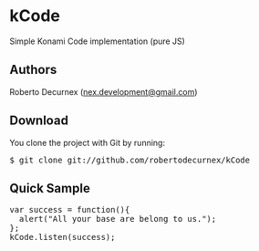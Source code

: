 <h1>kCode</h1>
<p>Simple Konami Code implementation (pure JS)</p>

<h2>Authors</h2>

Roberto Decurnex (nex.development@gmail.com)

<h2>Download</h2>
<p>
  You clone the project with Git by running:
  <pre>$ git clone git://github.com/robertodecurnex/kCode</pre>
</p>

<h2>Quick Sample</h2>
<p>
  <pre>var success = function(){
  alert("All your base are belong to us.");
};
kCode.listen(success);</pre>
</p>
